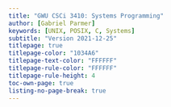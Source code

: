 ```yaml
---
title: "GWU CSCi 3410: Systems Programming"
author: [Gabriel Parmer]
keywords: [UNIX, POSIX, C, Systems]
subtitle: "Version 2021-12-25"
titlepage: true
titlepage-color: "1034A6"
titlepage-text-color: "FFFFFF"
titlepage-rule-color: "FFFFFF"
titlepage-rule-height: 4
toc-own-page: true
listing-no-page-break: true
---
```


